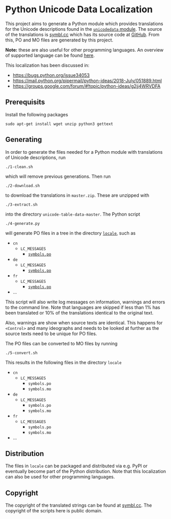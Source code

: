 # Python Unicode Data Localization

This project aims to generate a Python module which provides translations for
the Unicode descriptions found in the
[`unicodedata` module](https://docs.python.org/3/howto/unicode.html). The source
of the translations is [symbl.cc](https://symbl.cc) which has
its source code at
[GitHub](https://github.com/unicode-table/unicode-table-data). From this, PO and
MO files are generated by this project.

**Note:** these are also useful for other programming languages. An overview of
supported language can be found
[here](https://github.com/OpenTaal/unicode-table-data/blob/master/tools/overview.md).

This localization has been discussed in:
* https://bugs.python.org/issue34053
* https://mail.python.org/pipermail/python-ideas/2018-July/051889.html
* https://groups.google.com/forum/#!topic/python-ideas/g2jj4WRVDFA


## Prerequisits

Install the following packages

    sudo apt-get install wget unzip python3 gettext


## Generating

In order to generate the files needed for a Python module with translations of
Unicode descriptions, run

    ./1-clean.sh

which will remove previous generations. Then run

    ./2-download.sh

to download the translations in `master.zip`. These are unzipped with

    ./3-extract.sh

into the directory `unicode-table-data-master`. The Python script

    ./4-generate.py

will generate PO files in a tree in the directory [`locale`](locale), such as
* `cn`
    * `LC_MESSAGES`
        * [`symbols.po`](locale/cn/LC_MESSAGES/symbols.po)
* `de`
    * `LC_MESSAGES`
        * [`symbols.po`](locale/de/LC_MESSAGES/symbols.po)
* `fr`
    * `LC_MESSAGES`
        * [`symbols.po`](locale/fr/LC_MESSAGES/symbols.po)
* ...

This script will also write log messages on information, warnings and errors to
the command line. Note that languages are skipped if less than 1% has been
translated or 10% of the translations identical to the original text.

Also, warnings are show when source texts are identical. This happens for
`<Control>` and many ideographs and needs to be looked at further as the source
texts need to be unique for PO files.

The PO files can be converted to MO files by running

    ./5-convert.sh

This results in the following files in the directory `locale`
* `cn`
    * `LC_MESSAGES`
        * `symbols.po`
        * `symbols.mo`
* `de`
    * `LC_MESSAGES`
        * `symbols.po`
        * `symbols.mo`
* `fr`
    * `LC_MESSAGES`
        * `symbols.po`
        * `symbols.mo`
* ...


## Distribution

The files in `locale` can be packaged and distributed via e.g. PyPI or
eventually become part of the Python distribution. Note that this
localization can also be used for other programming languages.


## Copyright

The copyright of the translated strings can be found at
[symbl.cc](https://github.com/unicode-table/unicode-table-data). The
copyright of the scripts here is public domain.
